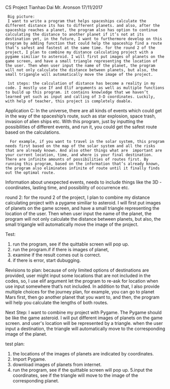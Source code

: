 

CS Project
Tianhao Dai
Mr. Aronson
17/11/2017

     Big picture: 
     I want to write a program that helps spaceships calculate the different distance its has to different planets. and also, after the spaceship reaches a planet, the program also has option to continue calculating the distance to another planet if it’s not at its destination yet, in the future, I want to furthermore develop on this program by adding function that could help the spaceship find a route that’s safest and fastest at the same time. for the round 2 of the project, I plan to combine my distance calculating project with a pygame similiar to asteroid. I will first put images of planets on the game screen, and have a small triangle representing the location of the user. Then when user input the name of the planet, the program will not only calculate the distance between planets, but also, the small trigangle will automatically move the image of the project.

     1st steps: the calculation of distance has become a reality in my code. I mostly use If and Elif arguments as well as multiple functions to build up this program. it contains knowledge that we haven’t learned yet such as input and calling of 3-D coordinates. Luckily, with help of teacher, this project is completely doable.
      

  
  Application C:
       In the universe, there are all kinds of events which could get in the way of the spaceship’s route, such as star explosion, space trash, invasion of alien ships etc. With this program, just by inputting the possibilities of different events, and run it, you could get the safest route based on the calculations.

      For example, if you want to travel in the solar system, this program needs first based on the map of the solar system and all the risks that are already known. And also other things what are  important are your current location, time, and where is your final destination. There are infinite amounts of possibilities of routes first. By running this program, based on the information that’s already known, the program also eliminates infinite of route until it finally finds out the optimal route.
  Information about unexpected events, needs to include things like the 3D - coordinates, lasting time, and possibility of occurrence etc.

round 2: for the round 2 of the project, I plan to combine my distance calculating project with a pygame similiar to asteroid. I will first put images of planets on the game screen, and have a small triangle representing the location of the user. Then when user input the name of the planet, the program will not only calculate the distance between planets, but also, the small trigangle will automatically move the image of the project.

Test:
1. run the program, see if the quittable screen will pop up.
2. run the program.if if there is images of planet,
3. examine if the result comes out is correct.
3. if there is error, start dubugging.

Revisions to plan:
because of only limited options of destinations are provided, user might input some locations that are not included in the codes, so, I use elif argument let the program to re-ask for location when use input somewhere that’s not included.
In addition to that, I also provide multiple choices for the journey plan, for example, you can go to planet Mars first, then go another planet that you want to, and then, the program will help you calculate the lengths of both routes.

Next Step: 
I want to combine my project with Pygame. The Pygame should be like the game asteroid. I will put different images of planets on the game screen. and user's location will be represented by a triangle. when the user input a destination, the triangle will automatically move to the corresponding image of the planet.

test plan:
1. the locations of the images of planets are indicated by coordinates.
2. Import Pygame.
3. download images of planets from internet.
4. run the program, see if the quittable screen will pop up.
5.input the coordinates, see if the triangle will move to the image of the corresponding planet.
